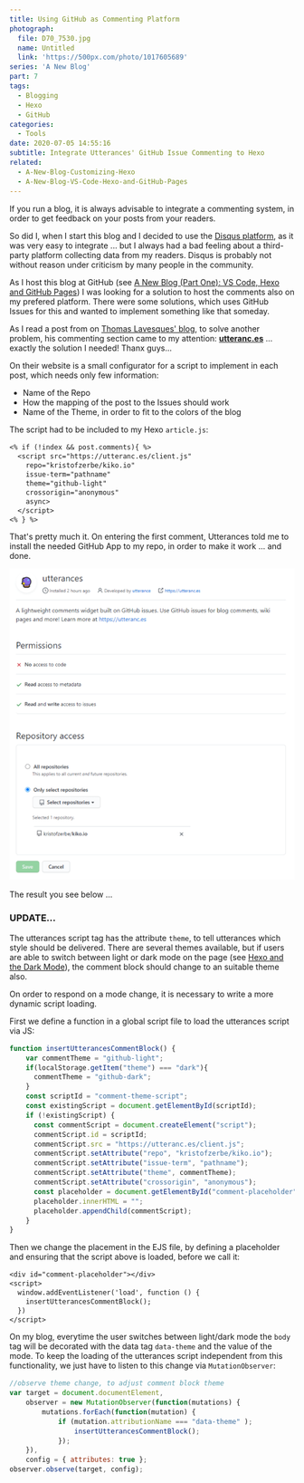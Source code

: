 ```yaml
---
title: Using GitHub as Commenting Platform
photograph:
  file: D70_7530.jpg
  name: Untitled
  link: 'https://500px.com/photo/1017605689'
series: 'A New Blog'
part: 7
tags:
  - Blogging
  - Hexo
  - GitHub
categories:
  - Tools
date: 2020-07-05 14:55:16
subtitle: Integrate Utterances' GitHub Issue Commenting to Hexo
related:
  - A-New-Blog-Customizing-Hexo
  - A-New-Blog-VS-Code-Hexo-and-GitHub-Pages
---
```


If you run a blog, it is always advisable to integrate a commenting system, in order to get feedback on your posts from your readers.

So did I, when I start this blog and I decided to use the [Disqus platform](https://disqus.com), as it was very easy to integrate ... but I always had a bad feeling about a third-party platform collecting data from my readers. Disqus is probably not without reason under criticism by many people in the community.

As I host this blog at GitHub (see [A New Blog (Part One): VS Code, Hexo and GitHub Pages](/categories/Tools/A-New-Blog-VS-Code-Hexo-and-GitHub-Pages/)) I was looking for a solution to host the comments also on my prefered platform. There were some solutions, which uses GitHub Issues for this and wanted to implement something like that someday.

<!-- more -->

As I read a post from on [Thomas Lavesques' blog](https://thomaslevesque.com), to solve another problem, his commenting section came to my attention: **[utteranc.es](https://utteranc.es/)** ... exactly the solution I needed! Thanx guys...

On their website is a small configurator for a script to implement in each post, which needs only few information:

* Name of the Repo
* How the mapping of the post to the Issues should work
* Name of the Theme, in order to fit to the colors of the blog

The script had to be included to my Hexo ``article.js``:

```ejs
<% if (!index && post.comments){ %>
  <script src="https://utteranc.es/client.js"
    repo="kristofzerbe/kiko.io"
    issue-term="pathname"
    theme="github-light"
    crossorigin="anonymous"
    async>
  </script>
<% } %>
```

That's pretty much it. On entering the first comment, Utterances told me to install the needed GitHub App to my repo, in order to make it work ... and done.

![Utterances GitHub App](Using-GitHub-as-Commenting-Platform/utteranc-github-app.png)

The result you see below ...

### UPDATE...

The utterances script tag has the attribute ``theme``, to tell utterances  which style should be delivered. There are several themes available, but if users are able to switch between light or dark mode on the page (see [Hexo and the Dark Mode](/categories/Tools/Hexo-and-the-Dark-Mode)), the comment block should change to an suitable theme also.

On order to respond on a mode change, it is necessary to write a more dynamic script loading.

First we define a function in a global script file to load the utterances script via JS:

```js
function insertUtterancesCommentBlock() {
    var commentTheme = "github-light";
    if(localStorage.getItem("theme") === "dark"){
      commentTheme = "github-dark";
    }
    const scriptId = "comment-theme-script";
    const existingScript = document.getElementById(scriptId);
    if (!existingScript) {
      const commentScript = document.createElement("script");
      commentScript.id = scriptId;
      commentScript.src = "https://utteranc.es/client.js";
      commentScript.setAttribute("repo", "kristofzerbe/kiko.io");
      commentScript.setAttribute("issue-term", "pathname");
      commentScript.setAttribute("theme", commentTheme);
      commentScript.setAttribute("crossorigin", "anonymous");
      const placeholder = document.getElementById("comment-placeholder");
      placeholder.innerHTML = "";
      placeholder.appendChild(commentScript);
    }
}
```

Then we change the placement in the EJS file, by defining a placeholder  and ensuring that the script above is loaded, before we call it:

```ejs
<div id="comment-placeholder"></div>
<script>
  window.addEventListener('load', function () {
    insertUtterancesCommentBlock();
  })
</script>
```

On my blog, everytime the user switches between light/dark mode the ``body`` tag will be decorated with the data tag ``data-theme`` and the value of the mode. To keep the loading of the utterances script independent from this functionality, we just have to listen to this change via ``MutationObserver``:

```js
//observe theme change, to adjust comment block theme
var target = document.documentElement,
    observer = new MutationObserver(function(mutations) {
        mutations.forEach(function(mutation) {
            if (mutation.attributionName === "data-theme" );
                insertUtterancesCommentBlock();
            });        
    }),
    config = { attributes: true };
observer.observe(target, config);
```